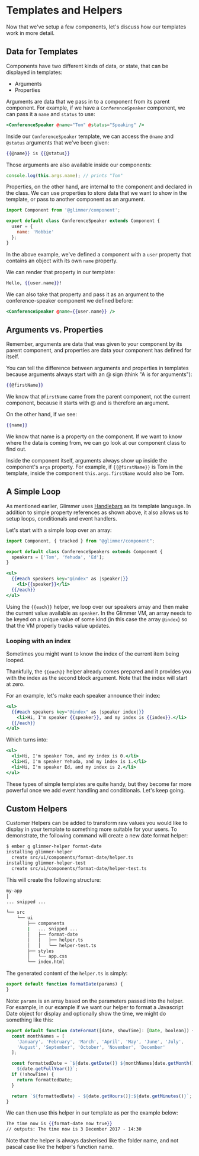 # Templates and Helpers

Now that we've setup a few components, let's discuss how our templates work in more detail.

## Data for Templates

Components have two different kinds of data, or state, that can be displayed in templates:

- Arguments
- Properties

Arguments are data that we pass in to a component from its parent component. For example, if we have a `ConferenceSpeaker` component, we can pass it a `name` and `status` to use:

```hbs
<ConferenceSpeaker @name="Tom" @status="Speaking" />
```

Inside our `ConferenceSpeaker` template, we can access the `@name` and `@status` arguments that we've been given:

```hbs
{{@name}} is {{@status}}
```

Those arguments are also available inside our components:

```js
console.log(this.args.name); // prints "Tom"
```

Properties, on the other hand, are internal to the component and declared in the class. We can use properties to store data that we want to show in the template, or pass to another component as an argument.

```js
import Component from '@glimmer/component';

export default class ConferenceSpeaker extends Component {
  user = {
    name: 'Robbie'
  };
}
```

In the above example, we've defined a component with a `user` property that contains an object with its own `name` property.

We can render that property in our template:

```hbs
Hello, {{user.name}}!
```

We can also take that property and pass it as an argument to the conference-speaker component we defined before:

```hbs
<ConferenceSpeaker @name={{user.name}} />
```

## Arguments vs. Properties

Remember, arguments are data that was given to your component by its parent component, and properties are data your component has defined for itself.

You can tell the difference between arguments and properties in templates because arguments always start with an @ sign (think "A is for arguments"):

```hbs
{{@firstName}}
```

We know that `@firstName` came from the parent component, not the current component, because it starts with @ and is therefore an argument.

On the other hand, if we see:

```hbs
{{name}}
```

We know that name is a property on the component. If we want to know where the data is coming from, we can go look at our component class to find out.

Inside the component itself, arguments always show up inside the component's `args` property. For example, if `{{@firstName}}` is Tom in the template, inside the component `this.args.firstName` would also be Tom.

## A Simple Loop

As mentioned earlier, Glimmer uses [Handlebars](http://handlebarsjs.com) as its template language. In addition to simple property references as shown above, it also allows us to setup loops, conditionals and event handlers.

Let's start with a simple loop over an array:

```js
import Component, { tracked } from "@glimmer/component";

export default class ConferenceSpeakers extends Component {
  speakers = ['Tom', 'Yehuda', 'Ed'];
}
```

```hbs
<ul>
  {{#each speakers key="@index" as |speaker|}}
    <li>{{speaker}}</li>
  {{/each}}
</ul>
```

Using the `{{each}}` helper, we loop over our speakers array and then make the current value available as `speaker`. In the Glimmer VM, an array needs to be keyed on a unique value of some kind (in this case the array `@index`) so that the VM properly tracks value updates.

### Looping with an index

Sometimes you might want to know the index of the current item being looped.

Thankfully, the `{{each}}` helper already comes prepared and it provides you with the index as the second block argument.
Note that the index will start at zero.

For an example, let's make each speaker announce their index:

```hbs
<ul>
  {{#each speakers key="@index" as |speaker index|}}
    <li>Hi, I'm speaker {{speaker}}, and my index is {{index}}.</li>
  {{/each}}
</ul>
```

Which turns into:

```hbs
<ul>
  <li>Hi, I'm speaker Tom, and my index is 0.</li>
  <li>Hi, I'm speaker Yehuda, and my index is 1.</li>
  <li>Hi, I'm speaker Ed, and my index is 2.</li>
</ul>
```

These types of simple templates are quite handy, but they become
far more powerful once we add event handling and conditionals. Let's keep going.

## Custom Helpers
Customer Helpers can be added to transform raw values you would like to display in your template to something more suitable for your users.
To demonstrate, the following command will create a new date format helper:
```sh
$ ember g glimmer-helper format-date
installing glimmer-helper
  create src/ui/components/format-date/helper.ts
installing glimmer-helper-test
  create src/ui/components/format-date/helper-test.ts
```

This will create the following structure:
```sh
my-app
│
... snipped ...

└── src
    └── ui
        ├── components
        |   ... snipped ...
        │   ├── format-date
        │   │   ├── helper.ts
        │   │   └── helper-test.ts
        ├── styles
        │   └── app.css
        └── index.html
```

The generated content of the `helper.ts` is simply:
```js
export default function formatDate(params) {
}
```
Note: `params` is an array based on the parameters passed into the helper.  For example, in our example if we want our helper to format a Javascript Date
object for display and optionally show the time, we might do something like this:
```js
export default function dateFormat([date, showTime]: [Date, boolean]) {
  const monthNames = [
    'January', 'February', 'March', 'April', 'May', 'June', 'July',
    'August', 'September', 'October', 'November', 'December'
  ];

  const formattedDate = `${date.getDate()} ${monthNames[date.getMonth()]}
    ${date.getFullYear()}`;
  if (!showTime) {
    return formattedDate;
  }

  return `${formattedDate} - ${date.getHours()}:${date.getMinutes()}`;
}
```

We can then use this helper in our template as per the example below:
```hbs
The time now is {{format-date now true}}
// outputs: The time now is 3 December 2017 - 14:30
```

Note that the helper is always dasherised like the folder name, and not pascal case like the helper's function name.
